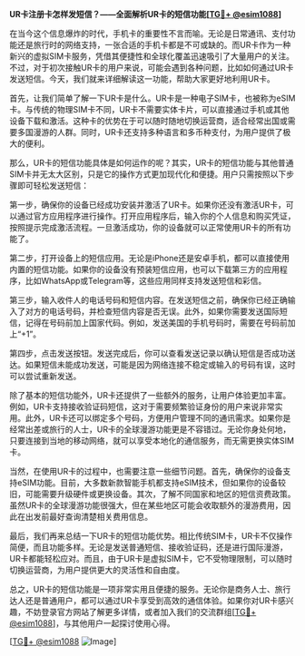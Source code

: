 **UR卡注册卡怎样发短信？——全面解析UR卡的短信功能[[TG💪+ @esim1088](https://t.me/s/esim1088)]**

在当今这个信息爆炸的时代，手机卡的重要性不言而喻。无论是日常通讯、支付功能还是旅行时的网络支持，一张合适的手机卡都是不可或缺的。而UR卡作为一种新兴的虚拟SIM卡服务，凭借其便捷性和全球化覆盖迅速吸引了大量用户的关注。不过，对于初次接触UR卡的用户来说，可能会遇到各种问题，比如如何通过UR卡发送短信。今天，我们就来详细解读这一功能，帮助大家更好地利用UR卡。

首先，让我们简单了解一下UR卡是什么。UR卡是一种电子SIM卡，也被称为eSIM卡。与传统的物理SIM卡不同，UR卡不需要实体卡片，可以直接通过手机或其他设备下载和激活。这种卡的优势在于可以随时随地切换运营商，适合经常出国或需要多国漫游的人群。同时，UR卡还支持多种语言和多币种支付，为用户提供了极大的便利。

那么，UR卡的短信功能具体是如何运作的呢？其实，UR卡的短信功能与其他普通SIM卡并无太大区别，只是它的操作方式更加现代化和便捷。用户只需按照以下步骤即可轻松发送短信：

第一步，确保你的设备已经成功安装并激活了UR卡。如果你还没有激活UR卡，可以通过官方应用程序进行操作。打开应用程序后，输入你的个人信息和购买凭证，按照提示完成激活流程。一旦激活成功，你的设备就可以正常使用UR卡的所有功能了。

第二步，打开设备上的短信应用。无论是iPhone还是安卓手机，都可以直接使用内置的短信功能。如果你的设备没有预装短信应用，也可以下载第三方的应用程序，比如WhatsApp或Telegram等，这些应用同样支持发送短信和彩信。

第三步，输入收件人的电话号码和短信内容。在发送短信之前，确保你已经正确输入了对方的电话号码，并检查短信内容是否无误。此外，如果你需要发送国际短信，记得在号码前加上国家代码。例如，发送美国的手机号码时，需要在号码前加上“+1”。

第四步，点击发送按钮。发送完成后，你可以查看发送记录以确认短信是否成功送达。如果短信未能成功发送，可能是因为网络连接不稳定或输入的号码有误，这时可以尝试重新发送。

除了基本的短信功能外，UR卡还提供了一些额外的服务，让用户体验更加丰富。例如，UR卡支持接收验证码短信，这对于需要频繁验证身份的用户来说非常实用。此外，UR卡还可以绑定多个号码，方便用户管理不同的通讯需求。如果你是经常出差或旅行的人士，UR卡的全球漫游功能更是不容错过。无论你身处何地，只要连接到当地的移动网络，就可以享受本地化的通信服务，而无需更换实体SIM卡。

当然，在使用UR卡的过程中，也需要注意一些细节问题。首先，确保你的设备支持eSIM功能。目前，大多数新款智能手机都支持eSIM技术，但如果你的设备较旧，可能需要升级硬件或更换设备。其次，了解不同国家和地区的短信资费政策。虽然UR卡的全球漫游功能很强大，但在某些地区可能会收取额外的漫游费用，因此在出发前最好查询清楚相关费用信息。

最后，我们再来总结一下UR卡的短信功能优势。相比传统SIM卡，UR卡不仅操作简便，而且功能多样。无论是发送普通短信、接收验证码，还是进行国际漫游，UR卡都能轻松应对。而且，由于UR卡是虚拟SIM卡，它不受物理限制，可以随时切换运营商，为用户提供更大的灵活性和自由度。

总之，UR卡的短信功能是一项非常实用且便捷的服务。无论你是商务人士、旅行达人还是普通用户，都可以通过UR卡享受到高效的通信体验。如果你对UR卡感兴趣，不妨登录官方网站了解更多详情，或者加入我们的交流群组[[TG💪+ @esim1088](https://t.me/s/esim1088)]，与其他用户一起探讨使用心得。

[[TG💪+ @esim1088](https://t.me/s/esim1088) ![Image](https://i.postimg.cc/4NQfJmqS/Snipaste-2025-05-13-00-14-12.png)]